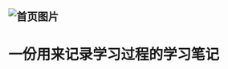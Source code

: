
![首页图片](https://cdn.staticaly.com/gh/beichen2020/imgList@main/img/headshot.4p2gxh54vda0.png)
------------------------------------------------  
# 一份用来记录学习过程的学习笔记